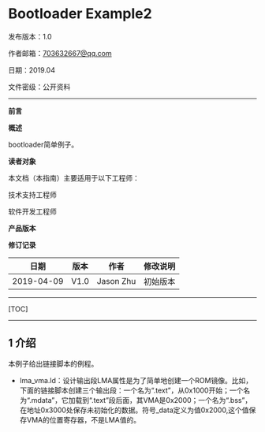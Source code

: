 # Bootloader Example2

发布版本：1.0

作者邮箱：703632667@qq.com

日期：2019.04

文件密级：公开资料

------

**前言**

**概述**

bootloader简单例子。

**读者对象**

本文档（本指南）主要适用于以下工程师：

技术支持工程师

软件开发工程师

**产品版本**

**修订记录**

| **日期**   | **版本** | **作者**  | **修改说明** |
| ---------- | -------- | --------- | ------------ |
| 2019-04-09 | V1.0     | Jason Zhu | 初始版本     |

------

[TOC]

------

## 1 介绍

本例子给出链接脚本的例程。

- lma_vma.ld：设计输出段LMA属性是为了简单地创建一个ROM镜像。比如，下面的链接脚本创建三个输出段：一个名为“.text”，从0x1000开始；一个名为“.mdata”，它加载到“.text”段后面，其VMA是0x2000；一个名为“.bss”，在地址0x3000处保存未初始化的数据。符号_data定义为值0x2000,这个值保存VMA的位置寄存器，不是LMA值的。